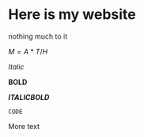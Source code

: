 # Here is my website
nothing much to it

$M=A*T/H$

*Italic*

**BOLD**

***ITALICBOLD***

`CODE`

More text